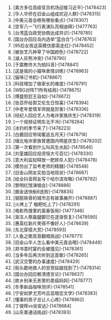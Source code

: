 
1. [美方多位高级官员机场迎接习近平]-[1478423]
1. [华人华侨在旧金山组成欢迎人群]-[1478315]
1. [中美元首会晤有哪些看点]-[1478307]
1. [空军八一飞行表演队亮相迪拜]-[1477763]
1. [台湾蓝白政党协商达成共识]-[1478785]
1. [国台办回应岛内选举“蓝白合”]-[1478763]
1. [95后女孩这英模仿那英走红]-[1478452]
1. [被张艺凡种草了中国颜色]-[1478722]
1. [湖人灰熊冲突]-[1478790]
1. [于震教佟大为拍抖音]-[1478841]
1. [这是我的小猫咪表情训练]-[1478963]
1. [猫咪订书机]-[1478867]
1. [科技增加了做家长的难度]-[1478791]
1. [WBG对阵T1所有结局]-[1478675]
1. [傅盛怒怼王自如]-[1478672]
1. [张百乔给郭艾伦生日惊喜]-[1478394]
1. [中老年爱情军师就是厉害]-[1478336]
1. [经纪人回应艺人为电诈家族庆生]-[1478319]
1. [一个视频证明东北不冷]-[1478284]
1. [冰钓的季节来了]-[1478223]
1. [白鹿回应带闺蜜追五月天]-[1478718]
1. [缅北电诈家族曾邀国内明星庆生]-[1478202]
1. [第一次看到什么叫风生水起]-[1478546]
1. [刘銮雄回应投资恒大亏百亿]-[1478330]
1. [意大利监狱释放一肥胖杀人犯]-[1478478]
1. [模仿出了监考老师的精髓]-[1478548]
1. [旧金山网友实拍当地现状]-[1478687]
1. [给全抖音网友写个哈尔滨攻略]-[1478792]
1. [黎明红馆演唱会]-[1478886]
1. [掘金送快船6连败]-[1478835]
1. [钢筋铁骨的城市总有故事展开]-[1478887]
1. [火烤上了 糍粑吃上了]-[1478291]
1. [电影热搜里的富豪饭局]-[1477346]
1. [渐冻人蔡磊腿脚已在逐渐恢复]-[1478590]
1. [惠英红新片笑得不像好人]-[1478639]
1. [东北穿搭大赏]-[1478593]
1. [人鱼之歌高音翻唱挑战]-[1478771]
1. [旧金山华人怎么看中美元首会晤]-[1478449]
1. [郑书意时宴约会被撞见]-[1478361]
1. [当多年后再次听到这首歌]-[1478265]
1. [武汉交警的办事速度]-[1478429]
1. [街头跪地救人的甘孜姑娘找到了]-[1478314]
1. [国台办回应赖清德言论]-[1478637]
1. [故乡别来无恙里的患癌妈妈]-[1478777]
1. [冬季新品咖啡测评]-[1478541]
1. [宁安如梦尤芳吟吕显暗恋文学]-[1478383]
1. [懂事的孩子总让人心疼]-[1478862]
1. [丁俊晖vs张安达]-[1478684]
1. [山东普通话挑战]-[1478393]